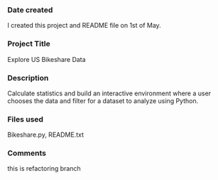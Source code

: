 ### Date created
I created this project and README file on 1st of May.

### Project Title
Explore US Bikeshare Data

### Description
Calculate statistics and build an interactive environment where a user chooses the data and filter for a dataset to analyze using Python.

### Files used
Bikeshare.py, README.txt

### Comments
this is refactoring branch

